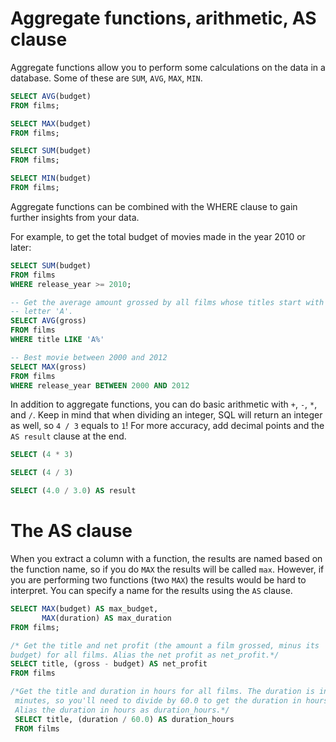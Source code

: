 # Aggregate functions, arithmetic, AS clause

Aggregate functions allow you to perform some calculations on the data in a 
database. Some of these are `SUM`, `AVG`, `MAX`, `MIN`.

```SQL
SELECT AVG(budget)
FROM films;

SELECT MAX(budget)
FROM films;

SELECT SUM(budget)
FROM films;

SELECT MIN(budget)
FROM films;
````
Aggregate functions can be combined with the WHERE clause to gain further 
insights from your data.

For example, to get the total budget of movies made in the year 2010 or later:

```SQL
SELECT SUM(budget)
FROM films
WHERE release_year >= 2010;

-- Get the average amount grossed by all films whose titles start with the 
-- letter 'A'.
SELECT AVG(gross)
FROM films
WHERE title LIKE 'A%'

-- Best movie between 2000 and 2012
SELECT MAX(gross)
FROM films
WHERE release_year BETWEEN 2000 AND 2012
```
In addition to aggregate functions, you can do basic arithmetic with `+`, `-`, 
`*`, and `/`. Keep in mind that when dividing an integer, SQL will return an 
integer as well, so `4 / 3` equals to `1`! For more accuracy, add decimal points
and the `AS result` clause at the end.

```SQL
SELECT (4 * 3)

SELECT (4 / 3)

SELECT (4.0 / 3.0) AS result
```

# The AS clause

When you extract a column with a function, the results are named based on the 
function name, so if you do `MAX` the results will be called `max`. However, if
you are performing two functions (two `MAX`) the results would be hard to 
interpret. You can specify a name for the results using the `AS` clause.

```SQL
SELECT MAX(budget) AS max_budget,
       MAX(duration) AS max_duration
FROM films;

/* Get the title and net profit (the amount a film grossed, minus its
budget) for all films. Alias the net profit as net_profit.*/
SELECT title, (gross - budget) AS net_profit
FROM films

/*Get the title and duration in hours for all films. The duration is in
 minutes, so you'll need to divide by 60.0 to get the duration in hours.
 Alias the duration in hours as duration_hours.*/
 SELECT title, (duration / 60.0) AS duration_hours
 FROM films



```

